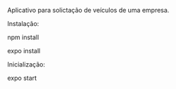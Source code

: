Aplicativo para solictação de veículos de uma empresa.

Instalação:

npm install

expo install

Inicialização: 

expo start
